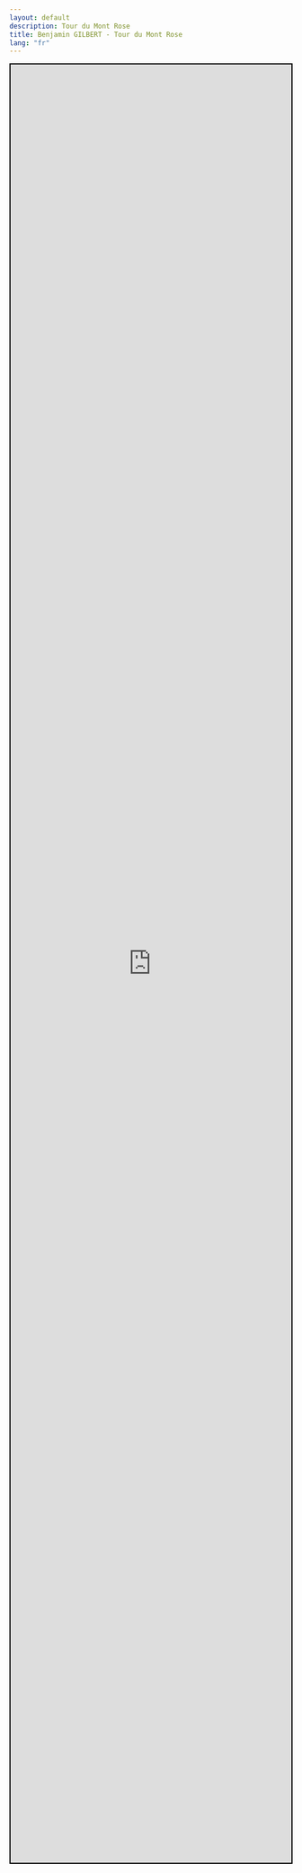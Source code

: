 ```yaml
---
layout: default
description: Tour du Mont Rose
title: Benjamin GILBERT - Tour du Mont Rose
lang: "fr"
---
```


<div align="center" style="height: 80vh; border: 2px solid black"><iframe src="https://footpathapp.com/routes/a4185161-d2a8-466a-9391-b63d0b1b2037?embed=1" style="width: 100%; height: 80vh; border: 0"></iframe></div>